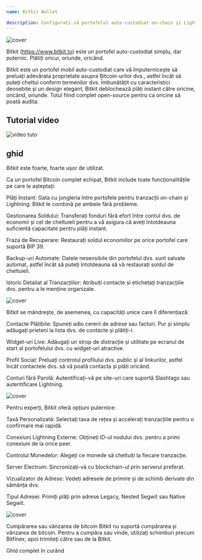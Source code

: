 ```yaml
---
name: Bitkit Wallet

description: Configurați-vă portofelul auto-custodiat on-chain și Lightning
---
```


![cover](assets/cover.webp)

Bitkit (https://www.bitkit.to) este un portofel auto-custodiat simplu, dar puternic. Plătiți oricui, oriunde, oricând.

Bitkit este un portofel mobil auto-custodiat care vă împuternicește să preluați adevărata proprietate asupra Bitcoin-urilor dvs., astfel încât să puteți cheltui conform termenilor dvs. Îmbunătățit cu caracteristici deosebite și un design elegant, Bitkit deblochează plăți instant către oricine, oricând, oriunde. Totul fiind complet open-source pentru ca oricine să poată audita.


## Tutorial video

![video tuto](https://www.youtube.com/watch?v=FJ3Mqqz4Dmw)

## ghid

Bitkit este foarte, foarte ușor de utilizat.


Ca un portofel Bitcoin complet echipat, Bitkit include toate funcționalitățile pe care le așteptați:

Plăți Instant: Gata cu jongleria între portofele pentru tranzacții on-chain și Lightning. Bitkit le combină pe ambele fără probleme.

Gestionarea Soldului: Transferați fonduri fără efort între contul dvs. de economii și cel de cheltuieli pentru a vă asigura că aveți întotdeauna suficientă capacitate pentru plăți instant.

Fraza de Recuperare: Restaurați soldul economiilor pe orice portofel care suportă BIP 39.

Backup-uri Automate: Datele nesensibile din portofelul dvs. sunt salvate automat, astfel încât să puteți întotdeauna să vă restaurați soldul de cheltuieli.

Istoric Detaliat al Tranzacțiilor: Atribuiți contacte și etichetați tranzacțiile dvs. pentru a le menține organizate.

![cover](assets/1.webp)

Bitkit se mândrește, de asemenea, cu capacități unice care îl diferențiază:

Contacte Plătibile: Spuneți adio cererii de adrese sau facturi. Pur și simplu adăugați prieteni la lista dvs. de contacte și plătiți-i.

Widget-uri Live: Adăugați un strop de distracție și utilitate pe ecranul de start al portofelului dvs. cu widget-uri atractive.

Profil Social: Preluați controlul profilului dvs. public și al linkurilor, astfel încât contactele dvs. să vă poată contacta și plăti oricând.

Conturi fără Parolă: Autentificați-vă pe site-uri care suportă Slashtags sau autentificare Lightning.

![cover](assets/2.webp)

Pentru experți, Bitkit oferă opțiuni puternice:

Taxă Personalizată: Selectați taxa de rețea și accelerați tranzacțiile pentru o confirmare mai rapidă.

Conexiuni Lightning Externe: Obțineți ID-ul nodului dvs. pentru a primi conexiuni de la orice peer.

Controlul Monedelor: Alegeți ce monede să cheltuiți la fiecare tranzacție.

Server Electrum: Sincronizați-vă cu blockchain-ul prin serverul preferat.

Vizualizator de Adrese: Vedeți adresele de primire și de schimb derivate din sămânța dvs.

Tipul Adresei: Primiți plăți prin adrese Legacy, Nested Segwit sau Native Segwit.

![cover](assets/3.webp)

Cumpărarea sau vânzarea de bitcoin
Bitkit nu suportă cumpărarea și vânzarea de bitcoin. Pentru a cumpăra sau vinde, utilizați schimburi precum Bitfinex, apoi trimiteți către sau de la Bitkit.

Ghid complet în curând
